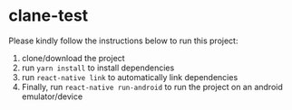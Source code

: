 # clane-test
Please kindly follow the instructions below to run this project:

1. clone/download the project
2. run `yarn install` to install dependencies
3. run `react-native link` to automatically link dependencies
3. Finally, run `react-native run-android` to run the project on an android emulator/device
